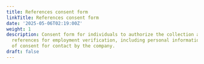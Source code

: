 ```yaml
---
title: References consent form
linkTitle: References consent form
date: '2025-05-06T02:19:00Z'
weight: 1
description: Consent form for individuals to authorize the collection and use of their
  references for employment verification, including personal information and a declaration
  of consent for contact by the company.
draft: false
---
```



<!-- Unsupported block type: table_of_contents -->

<!-- Unsupported block type: unsupported -->

